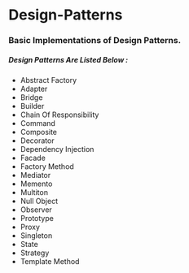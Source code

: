 # Design-Patterns
### Basic Implementations of Design Patterns.
##### Design Patterns Are Listed Below : 
* Abstract Factory
* Adapter
* Bridge
* Builder
* Chain Of Responsibility
* Command
* Composite
* Decorator
* Dependency Injection
* Facade
* Factory Method
* Mediator
* Memento
* Multiton
* Null Object
* Observer
* Prototype
* Proxy
* Singleton
* State
* Strategy
* Template Method
